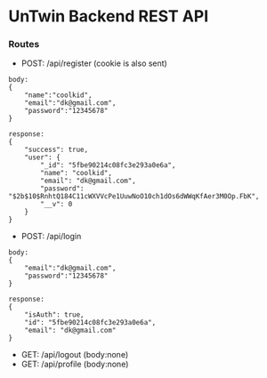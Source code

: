 # UnTwin Backend REST API

### Routes
* POST: /api/register  (cookie is also sent)
```
body:
{
    "name":"coolkid",
    "email":"dk@gmail.com",
    "password":"12345678"
}

response:
{
    "success": true,
    "user": {
        "_id": "5fbe90214c08fc3e293a0e6a",
        "name": "coolkid",
        "email": "dk@gmail.com",
        "password": "$2b$10$RnhtQ184C11cWXVVcPe1UuwNoO10ch1dOs6dWWqKfAer3M0Op.FbK",
        "__v": 0
    }
}
```
* POST: /api/login
```
body:
{
    "email":"dk@gmail.com",
    "password":"12345678"
}

response:
{
    "isAuth": true,
    "id": "5fbe90214c08fc3e293a0e6a",
    "email": "dk@gmail.com"
}
```
* GET: /api/logout (body:none)
* GET: /api/profile (body:none)
